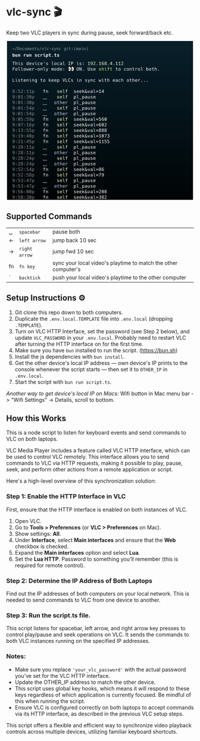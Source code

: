 # vlc-sync 🎬

Keep two VLC players in sync during pause, seek forward/back etc.

<p align="center"><img alt="VLC Sync in action" src="./screenshot.png" width="500px" /></p>

## Supported Commands

|     |               |                                                                |
| --- | ------------- | -------------------------------------------------------------- |
| ␣   | `spacebar`    | pause both                                                     |
| ←   | `left arrow`  | jump back 10 sec                                               |
| →   | `right arrow` | jump fwd 10 sec                                                |
| fn  | `fn key`      | sync your local video's playtime to match the other computer's |
| \`  | `backtick`    | push your local video's playtime to the other computer         |

## Setup Instructions ⚙️

1. Git clone this repo down to both computers.
2. Duplicate the `.env.local.TEMPLATE` file into `.env.local` (dropping `.TEMPLATE`).
3. Turn on VLC HTTP Interface, set the password (see Step 2 below), and update `VLC_PASSWORD` in your `.env.local`. Probably need to restart VLC after turning the HTTP interface on for the first time.
4. Make sure you have `bun` installed to run the script. (https://bun.sh)
5. Install the js dependencies with `bun install`.
6. Get the other device's local IP address — own device's IP prints to the console whenever the script starts — then set it to `OTHER_IP` in `.env.local`.
7. Start the script with `bun run script.ts`.

_Another way to get device's local IP on Macs:_ Wifi button in Mac menu bar -> "Wifi Settings" -> Details, scroll to bottom.

## How this Works

This is a node script to listen for keyboard events and send commands to VLC on both laptops.

VLC Media Player includes a feature called VLC HTTP interface, which can be used to control VLC remotely. This interface allows you to send commands to VLC via HTTP requests, making it possible to play, pause, seek, and perform other actions from a remote application or script.

Here's a high-level overview of this synchronization solution:

### Step 1: Enable the HTTP Interface in VLC

First, ensure that the HTTP interface is enabled on both instances of VLC.

1. Open VLC.
2. Go to **Tools > Preferences** (or **VLC > Preferences** on Mac).
3. Show settings: **All**.
4. Under **Interface**, select **Main interfaces** and ensure that the **Web** checkbox is checked.
5. Expand the **Main interfaces** option and select **Lua**.
6. Set the **Lua HTTP**. Password to something you'll remember (this is required for remote control).

### Step 2: Determine the IP Address of Both Laptops

Find out the IP addresses of both computers on your local network. This is needed to send commands to VLC from one device to another.

### Step 3: Run the script.ts file.

This script listens for spacebar, left arrow, and right arrow key presses to control play/pause and seek operations on VLC. It sends the commands to both VLC instances running on the specified IP addresses.

### Notes:

- Make sure you replace `'your_vlc_password'` with the actual password you've set for the VLC HTTP interface.
- Update the OTHER_IP address to match the other device.
- This script uses global key hooks, which means it will respond to these keys regardless of which application is currently focused. Be mindful of this when running the script.
- Ensure VLC is configured correctly on both laptops to accept commands via its HTTP interface, as described in the previous VLC setup steps.

This script offers a flexible and efficient way to synchronize video playback controls across multiple devices, utilizing familiar keyboard shortcuts.
